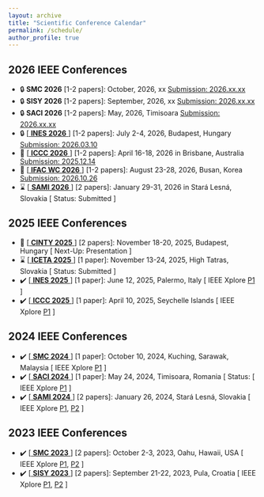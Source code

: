 ```yaml
---
layout: archive
title: "Scientific Conference Calendar"
permalink: /schedule/
author_profile: true
---
```


## 2026 IEEE Conferences
  * :lock: **SMC 2026** [1-2 papers]: October, 2026, xx [Submission: 2026.xx.xx](https://www.ieeesmc2026.org/) 
  * :lock: **SISY 2026** [1-2 papers]: September, 2026, xx [Submission: 2026.xx.xx](https://conf.uni-obuda.hu/sisy2026/)
  * :lock: **SACI 2026** [1-2 papers]: May, 2026, Timisoara [Submission: 2026.xx.xx](https://conf.uni-obuda.hu/saci2026)
  * :lock: [[ **INES 2026** ](http://www.ines-conf.org/ines-conf/2026index.html) ] [1-2 papers]: July 2-4, 2026, Budapest, Hungary [Submission: 2026.03.10](http://www.ines-conf.org/ines-conf/2026index.html) 
  * :rocket: [[ **ICCC 2026** ](https://conf.uni-obuda.hu/iccc2026/) ] [1-2 papers]: April 16-18, 2026 in Brisbane, Australia [Submission: 2025.12.14](https://conf.uni-obuda.hu/iccc2026)
  * :rocket: [[ **IFAC WC 2026** ](https://www.ifac2026.org/fairDash.do) ] [1-2 papers]: August 23-28, 2026, Busan, Korea [Submission: 2026.10.26](https://www.ifac-control.org/conferences/ifac-world-congress-23rd-wc-2026tm)
  * :hourglass: [[ **SAMI 2026** ](https://conf.uni-obuda.hu/sami2026/) ] [2 papers]: January 29-31, 2026 in Stará Lesná, Slovakia [ Status: Submitted ]

## 2025 IEEE Conferences
  * :date: [[ **CINTY 2025** ](https://conf.uni-obuda.hu/cinti2025/) ] [2 papers]: November 18-20, 2025, Budapest, Hungary [ Next-Up: Presentation ]
  * :hourglass: [[ **ICETA 2025** ](https://www.iceta.sk/) ] [1 paper]: November 13-24, 2025, High Tatras, Slovakia [ Status: Submitted ]
  * :heavy_check_mark: [[ **INES 2025** ](http://www.ines-conf.org/ines-conf/2025index.html) ] [1 paper]: June 12, 2025, Palermo, Italy [ IEEE Xplore [P1](https://ieeexplore.ieee.org/document/11078199/) ]
  * :heavy_check_mark: [[ **ICCC 2025** ](https://conf.uni-obuda.hu/iccc2025/index.html) ] [1 paper]: April 10, 2025, Seychelle Islands [ IEEE Xplore [P1](https://ieeexplore.ieee.org/document/10999140/) ]

## 2024 IEEE Conferences
  * :heavy_check_mark: [[ **SMC 2024** ](https://www.ieeesmc2024.org/home) ] [1 paper]: October 10, 2024, Kuching, Sarawak, Malaysia [ IEEE Xplore [P1](https://ieeexplore.ieee.org/document/10831505/) ]
  * :heavy_check_mark: [[ **SACI 2024** ](https://conf.uni-obuda.hu/saci2024/) ] [1 paper]: May 24, 2024, Timisoara, Romania [ Status: [ IEEE Xplore [P1](https://ieeexplore.ieee.org/document/10619802/) ]
  * :heavy_check_mark: [[ **SAMI 2024** ](https://conf.uni-obuda.hu/sami2024/) ] [2 papers]: January 26, 2024, Stará Lesná, Slovakia [ IEEE Xplore [P1](https://ieeexplore.ieee.org/document/10432817/), [P2](https://ieeexplore.ieee.org/document/10432911/) ]
    
## 2023 IEEE Conferences
  * :heavy_check_mark: [[ **SMC 2023** ](https://www.ieeesmc.org/conference-2023/) ] [2 papers]: October 2-3, 2023, Oahu, Hawaii, USA [ IEEE Xplore [P1](https://ieeexplore.ieee.org/document/10394349/), [P2](https://ieeexplore.ieee.org/document/10394396/) ]
  * :heavy_check_mark: [[ **SISY 2023** ](https://conf.uni-obuda.hu/sisy2023/index.html) ] [2 papers]: September 21-22, 2023, Pula, Croatia [ IEEE Xplore [P1](https://ieeexplore.ieee.org/document/10417876/), [P2](https://ieeexplore.ieee.org/document/10417915/) ]
